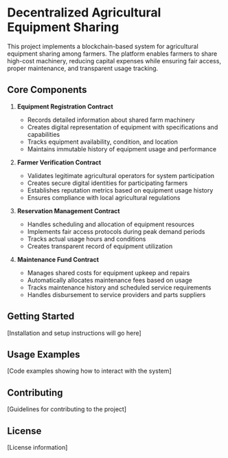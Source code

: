 # Decentralized Agricultural Equipment Sharing

This project implements a blockchain-based system for agricultural equipment sharing among farmers. The platform enables farmers to share high-cost machinery, reducing capital expenses while ensuring fair access, proper maintenance, and transparent usage tracking.

## Core Components

1. **Equipment Registration Contract**
    - Records detailed information about shared farm machinery
    - Creates digital representation of equipment with specifications and capabilities
    - Tracks equipment availability, condition, and location
    - Maintains immutable history of equipment usage and performance

2. **Farmer Verification Contract**
    - Validates legitimate agricultural operators for system participation
    - Creates secure digital identities for participating farmers
    - Establishes reputation metrics based on equipment usage history
    - Ensures compliance with local agricultural regulations

3. **Reservation Management Contract**
    - Handles scheduling and allocation of equipment resources
    - Implements fair access protocols during peak demand periods
    - Tracks actual usage hours and conditions
    - Creates transparent record of equipment utilization

4. **Maintenance Fund Contract**
    - Manages shared costs for equipment upkeep and repairs
    - Automatically allocates maintenance fees based on usage
    - Tracks maintenance history and scheduled service requirements
    - Handles disbursement to service providers and parts suppliers

## Getting Started

[Installation and setup instructions will go here]

## Usage Examples

[Code examples showing how to interact with the system]

## Contributing

[Guidelines for contributing to the project]

## License

[License information]
